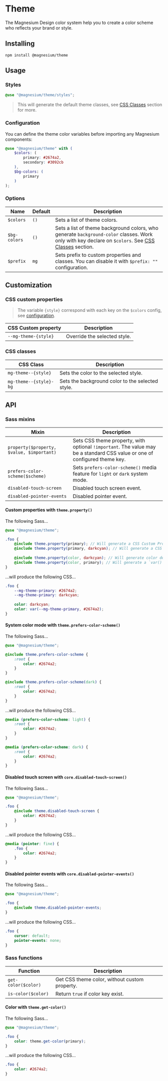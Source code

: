 # Theme

The Magnesium Design color system help you to create a color scheme who reflects your brand or style.

## Installing

```shell
npm install @magnesium/theme
```

## Usage

### Styles

```scss
@use "@magnesium/theme/styles";
```

> This will generate the default theme classes, see [CSS Classes](#css-classes) section for more.

### Configuration

You can define the theme color variables before importing any Magnesium components:

```scss
@use "@magnesium/theme" with (
    $colors: (
        primary: #2674a2,
        secondary: #3092cb
    ),
    $bg-colors: (
        primary
    )
);
```

### Options

| Name         | Default | Description                                                                                                                                                        |
|--------------|---------|--------------------------------------------------------------------------------------------------------------------------------------------------------------------|
| `$colors`    | `()`    | Sets a list of theme colors.                                                                                                                                       |
| `$bg-colors` | `()`    | Sets a list of theme background colors, who generate `background-color` classes. Work only with key declare on `$colors`. See [CSS Classes](#css-classes) section. |
| `$prefix`    | `mg`    | Sets prefix to custom properties and classes. You can disable it with `$prefix: ""` configuration.                                                                 |

## Customization

### CSS custom properties

> The variable `{style}` correspond with each key on the `$colors` config, see [configuration](#Configuration).

| CSS Custom property  | Description                  |
|----------------------|------------------------------|
| `--mg-theme-{style}` | Override the selected style. |

### CSS classes

| CSS Class              | Description                                      |
|------------------------|--------------------------------------------------|
| `mg-theme--{style}`    | Sets the color to the selected style.            |
| `mg-theme--{style}-bg` | Sets the background color to the selected style. |

## API

### Sass mixins

| Mixin                                     | Description                                                                                                                |
|-------------------------------------------|----------------------------------------------------------------------------------------------------------------------------|
| `property($property, $value, $important)` | Sets CSS theme property, with optional `!important`. The value may be a standard CSS value or one of configured theme key. |
| `prefers-color-scheme($scheme)`           | Sets `prefers-color-scheme()` media feature for `light` or `dark` system mode.                                             |
| `disabled-touch-screen`                   | Disabled touch screen event.                                                                                               |
| `disabled-pointer-events`                 | Disabled pointer event.                                                                                                    |

#### Custom properties with `theme.property()`

The following Sass...

```scss
@use "@magnesium/theme";

.foo {
    @include theme.property(primary); // Will generate a CSS Custom Property with default color.
    @include theme.property(primary, darkcyan); // Will generate a CSS Custom Property with new color.
    
    @include theme.property(color, darkcyan); // Will generate color declaration.
    @include theme.property(color, primary); // Will generate a `var()` CSS Function with default color.
}
```

...will produce the following CSS...

```css
.foo {
    --mg-theme-primary: #2674a2;
    --mg-theme-primary: darkcyan;
    
    color: darkcyan;
    color: var(--mg-theme-primary, #2674a2);
}
```

#### System color mode with `theme.prefers-color-scheme()`

The following Sass...

```scss
@use "@magnesium/theme";

@include theme.prefers-color-scheme {
    :root {
        color: #2674a2;
    }
}

@include theme.prefers-color-scheme(dark) {
    :root {
        color: #2674a2;
    }
}
```

...will produce the following CSS...

```css
@media (prefers-color-scheme: light) {
    :root {
        color: #2674a2;
    }
}

@media (prefers-color-scheme: dark) {
    :root {
        color: #2674a2;
    }
}
```

#### Disabled touch screen with `core.disabled-touch-screen()`

The following Sass...

```scss
@use "@magnesium/theme";

.foo {
    @include theme.disabled-touch-screen {
        color: #2674a2;
    }
}
```

...will produce the following CSS...

```css
@media (pointer: fine) {
    .foo {
        color: #2674a2;
    }
}
```

#### Disabled pointer events with `core.disabled-pointer-events()`

The following Sass...

```scss
@use "@magnesium/theme";

.foo {
    @include theme.disabled-pointer-events;
}
```

...will produce the following CSS...

```css
.foo {
    cursor: default;
    pointer-events: none;
}
```

### Sass functions

| Function            | Description                                   |
|---------------------|-----------------------------------------------|
| `get-color($color)` | Get CSS theme color, without custom property. |
| `is-color($color)`  | Return `true` if color key exist.             |

#### Color with `theme.get-color()`

The following Sass...

```scss
@use "@magnesium/theme";

.foo {
    color: theme.get-color(primary);
}
```

...will produce the following CSS...

```css
.foo {
    color: #2674a2;
}
```
